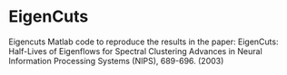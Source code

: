 EigenCuts
=========

Eigencuts Matlab code to reproduce the results in the paper:
 EigenCuts: Half-Lives of Eigenflows for Spectral Clustering
 Advances in Neural Information Processing Systems (NIPS), 689-696. (2003) 
